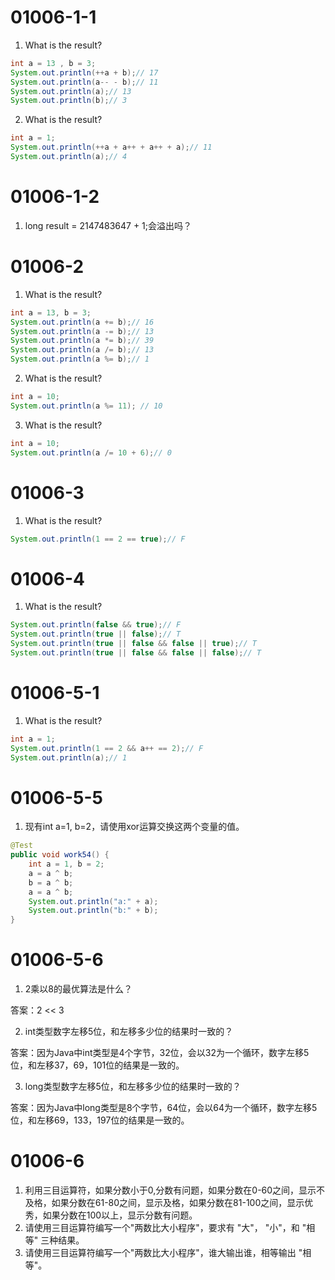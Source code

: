 # 01006-1-1
1. What is the result?
```java
int a = 13 , b = 3;
System.out.println(++a + b);// 17
System.out.println(a-- - b);// 11
System.out.println(a);// 13
System.out.println(b);// 3
```

2. What is the result?
```java
int a = 1;
System.out.println(++a + a++ + a++ + a);// 11
System.out.println(a);// 4
```

# 01006-1-2
1. long result = 2147483647 + 1;会溢出吗？

# 01006-2
1. What is the result?
```java
int a = 13, b = 3;
System.out.println(a += b);// 16
System.out.println(a -= b);// 13
System.out.println(a *= b);// 39
System.out.println(a /= b);// 13
System.out.println(a %= b);// 1
```

2. What is the result?
```java
int a = 10;
System.out.println(a %= 11); // 10
```

3. What is the result?
```java
int a = 10;
System.out.println(a /= 10 + 6);// 0
```
# 01006-3
1. What is the result?
```java
System.out.println(1 == 2 == true);// F
```

# 01006-4
1. What is the result?
```java
System.out.println(false && true);// F
System.out.println(true || false);// T
System.out.println(true || false && false || true);// T
System.out.println(true || false && false || false);// T
```

# 01006-5-1
1. What is the result?
```java
int a = 1;
System.out.println(1 == 2 && a++ == 2);// F
System.out.println(a);// 1
```

# 01006-5-5

1. 现有int a=1, b=2，请使用xor运算交换这两个变量的值。

```java
@Test
public void work54() {
    int a = 1, b = 2;
    a = a ^ b;
    b = a ^ b;
    a = a ^ b;
    System.out.println("a:" + a);
    System.out.println("b:" + b);
}
```

# 01006-5-6

1. 2乘以8的最优算法是什么？

答案：2 << 3

2. int类型数字左移5位，和左移多少位的结果时一致的？

答案：因为Java中int类型是4个字节，32位，会以32为一个循环，数字左移5位，和左移37，69，101位的结果是一致的。

3. long类型数字左移5位，和左移多少位的结果时一致的？

答案：因为Java中long类型是8个字节，64位，会以64为一个循环，数字左移5位，和左移69，133，197位的结果是一致的。

# 01006-6
1. 利用三目运算符，如果分数小于0,分数有问题，如果分数在0-60之间，显示不及格，如果分数在61-80之间，显示及格，如果分数在81-100之间，显示优秀，如果分数在100以上，显示分数有问题。
2. 请使用三目运算符编写一个"两数比大小程序"，要求有 "大"， "小"，和 "相等" 三种结果。
3. 请使用三目运算符编写一个"两数比大小程序"，谁大输出谁，相等输出 "相等"。














